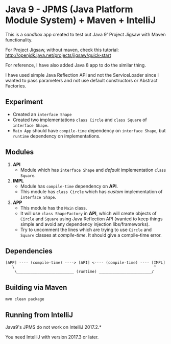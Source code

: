 # Java 9 - JPMS (Java Platform Module System) + Maven + IntelliJ

This is a _sandbox_ app created to test out Java 9' Project Jigsaw with Maven functionality.

For Project Jigsaw, without maven, check this tutorial:
http://openjdk.java.net/projects/jigsaw/quick-start

For reference, I have also added Java 8 app to do the similar thing.

I have used simple Java Reflection API and not the ServiceLoader since I wanted to pass parameters and not use default 
constructors or Abstract Factories.  

## Experiment

 * Created an `interface Shape`
 * Created two implementations `class Circle` and `class Square` of `interface Shape`.
 * `Main App` should have `compile-time` dependency on `interface Shape`, 
    but `runtime` dependency on implementations. 

## Modules

1. **API**
    * Module which has `interface Shape` and _default_ implementation `class Square`.
2. **IMPL**
    * Module has `compile-time` dependency on **API**. 
    * This module has `class Circle` which has _custom_ implementation of `interface Shape`.
3. **APP**
    * This module has the `Main` class.
    * It will use `class ShapeFactory` in **API**,
   which will create objects of `Circle` and `Square` using Java Reflection API 
   (wanted to keep things simple and avoid any dependency injection libs/frameworks).
    * Try to uncomment the lines which are trying to use `Circle` and `Square` classes at _compile-time_. It should give a compile-time error. 

## Dependencies


    [APP] ---- (compile-time) ----> [API] <---- (compile-time) ---- [IMPL]
       \                                                             ^
        \_________________________ (runtime) _______________________/


## Building via Maven

    mvn clean package

## Running from IntelliJ

Java9's JPMS do not work on IntelliJ 2017.2.*

You need IntelliJ with version 2017.3 or later.